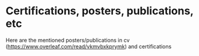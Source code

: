 # Certifications, posters, publications, etc
Here are the mentioned posters/publications in cv (https://www.overleaf.com/read/vkmvbxkprymk) and certifications
